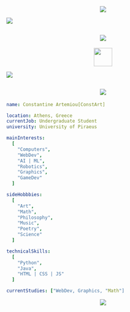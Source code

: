 <p align="center">
  <img src="https://capsule-render.vercel.app/api?type=waving&color=timeGradient&height=270&section=header&text=Hello%20World!!!&fontSize=69&fontAlignY=48&animation=twinkling&fontColor=c5d1ded1&stroke=c5d1ded1&strokeWidth=3" />
</p>

<p>
  <img src="https://capsule-render.vercel.app/api?type=transparent&height=30&section=footer">
</p>

<h2 align="center">
  <img src="https://capsule-render.vercel.app/api?type=transparent&height=45&section=header&text=Connect%20with%20me%20📱&fontSize=30&animation=fadeIn&fontColor=c5d1dec3&stroke=c5d1dec3" />
</h2>

<p align="center">
    <a href = "https://www.instagram.com/const_art_sc/" alt = "const_art_sc | Instagram" target = "_blank"> 
     <img height="48" src="https://user-images.githubusercontent.com/46517096/166974368-9798f39f-1f46-499c-b14e-81f0a3f83a06.png">
    <a>
</p>

<p>
  <img src="https://capsule-render.vercel.app/api?type=transparent&height=45&section=footer">
</p>

<h2 align="center">
  <img src="https://capsule-render.vercel.app/api?type=transparent&height=45&section=header&text=About%20me%20💡&fontSize=30&animation=fadeIn&fontColor=c5d1dec3&stroke=c5d1dec3" />
</h2>

```yaml
name: Constantine Artemiou[ConstArt]

location: Athens, Greece
currentJob: Undergraduate Student
university: University of Piraeus

mainInterests:
  [
    "Computers",
    "WebDev",
    "AI | ML",
    "Robotics",
    "Graphics",
    "GameDev"
  ]

sideHobbbies:
  [
    "Art",
    "Math",
    "Philosophy",
    "Music",
    "Poetry",
    "Science"
  ]

technicalSkills:
  [
    "Python",
    "Java",
    "HTML | CSS | JS"
  ]

currentStudies: ["WebDev, Graphics, "Math"]
```

<p align="center">
  <img src="https://capsule-render.vercel.app/api?type=waving&color=timeGradient&height=120&section=footer" />
</p>
